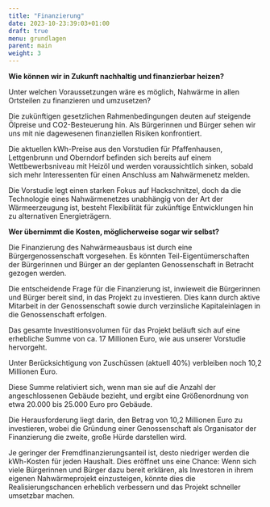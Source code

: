 ```yaml
---
title: "Finanzierung"
date: 2023-10-23:39:03+01:00
draft: true
menu: grundlagen
parent: main
weight: 3
---
```



**Wie können wir in Zukunft nachhaltig und finanzierbar heizen?**

Unter welchen Voraussetzungen wäre es möglich, Nahwärme in allen Ortsteilen zu finanzieren und umzusetzen?

Die zukünftigen gesetzlichen Rahmenbedingungen deuten auf steigende Ölpreise und CO2-Besteuerung hin. Als Bürgerinnen und Bürger sehen wir uns mit nie dagewesenen finanziellen Risiken konfrontiert.

Die aktuellen kWh-Preise aus den Vorstudien für Pfaffenhausen, Lettgenbrunn und Oberndorf befinden sich bereits auf einem Wettbewerbsniveau mit Heizöl und werden voraussichtlich sinken, sobald sich mehr Interessenten für einen Anschluss am Nahwärmenetz melden.

Die Vorstudie legt einen starken Fokus auf Hackschnitzel, doch da die Technologie eines Nahwärmenetzes unabhängig von der Art der Wärmeerzeugung ist, besteht Flexibilität für zukünftige Entwicklungen hin zu alternativen Energieträgern.

**Wer übernimmt die Kosten, möglicherweise sogar wir selbst?**

Die Finanzierung des Nahwärmeausbaus ist durch eine Bürgergenossenschaft vorgesehen. Es könnten Teil-Eigentümerschaften der Bürgerinnen und Bürger an der geplanten Genossenschaft in Betracht gezogen werden.

Die entscheidende Frage für die Finanzierung ist, inwieweit die Bürgerinnen und Bürger bereit sind, in das Projekt zu investieren. Dies kann durch aktive Mitarbeit in der Genossenschaft sowie durch verzinsliche Kapitaleinlagen in die Genossenschaft erfolgen.

Das gesamte Investitionsvolumen für das Projekt beläuft sich auf eine erhebliche Summe von ca. 17 Millionen Euro, wie aus unserer Vorstudie hervorgeht.

Unter Berücksichtigung von Zuschüssen (aktuell 40%) verbleiben noch 10,2 Millionen Euro.

Diese Summe relativiert sich, wenn man sie auf die Anzahl der angeschlossenen Gebäude bezieht, und ergibt eine Größenordnung von etwa 20.000 bis 25.000 Euro pro Gebäude.

Die Herausforderung liegt darin, den Betrag von 10,2 Millionen Euro zu investieren, wobei die Gründung einer Genossenschaft als Organisator der Finanzierung die zweite, große Hürde darstellen wird.

Je geringer der Fremdfinanzierungsanteil ist, desto niedriger werden die kWh-Kosten für jeden Haushalt. Dies eröffnet uns eine Chance: Wenn sich viele Bürgerinnen und Bürger dazu bereit erklären, als Investoren in ihrem eigenen Nahwärmeprojekt einzusteigen, könnte dies die Realisierungschancen erheblich verbessern und das Projekt schneller umsetzbar machen.


